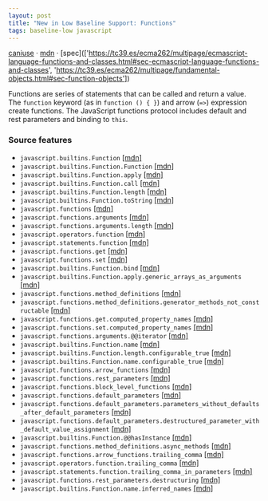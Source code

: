 ```yaml
---
layout: post
title: "New in Low Baseline Support: Functions"
tags: baseline-low javascript
---
```


[caniuse](https://caniuse.com/?search=functions) · [mdn](https://developer.mozilla.org/en-US/search?q=Functions) · [spec](['https://tc39.es/ecma262/multipage/ecmascript-language-functions-and-classes.html#sec-ecmascript-language-functions-and-classes', 'https://tc39.es/ecma262/multipage/fundamental-objects.html#sec-function-objects'])

Functions are series of statements that can be called and return a value. The `function` keyword (as in `function () { }`) and arrow (`=>`) expression create functions. The JavaScript functions protocol includes default and rest parameters and binding to `this`.

### Source features

- ``javascript.builtins.Function`` [[mdn]](https://developer.mozilla.org/en-US/search?q=javascript.builtins.Function)
- ``javascript.builtins.Function.Function`` [[mdn]](https://developer.mozilla.org/en-US/search?q=javascript.builtins.Function.Function)
- ``javascript.builtins.Function.apply`` [[mdn]](https://developer.mozilla.org/en-US/search?q=javascript.builtins.Function.apply)
- ``javascript.builtins.Function.call`` [[mdn]](https://developer.mozilla.org/en-US/search?q=javascript.builtins.Function.call)
- ``javascript.builtins.Function.length`` [[mdn]](https://developer.mozilla.org/en-US/search?q=javascript.builtins.Function.length)
- ``javascript.builtins.Function.toString`` [[mdn]](https://developer.mozilla.org/en-US/search?q=javascript.builtins.Function.toString)
- ``javascript.functions`` [[mdn]](https://developer.mozilla.org/en-US/search?q=javascript.functions)
- ``javascript.functions.arguments`` [[mdn]](https://developer.mozilla.org/en-US/search?q=javascript.functions.arguments)
- ``javascript.functions.arguments.length`` [[mdn]](https://developer.mozilla.org/en-US/search?q=javascript.functions.arguments.length)
- ``javascript.operators.function`` [[mdn]](https://developer.mozilla.org/en-US/search?q=javascript.operators.function)
- ``javascript.statements.function`` [[mdn]](https://developer.mozilla.org/en-US/search?q=javascript.statements.function)
- ``javascript.functions.get`` [[mdn]](https://developer.mozilla.org/en-US/search?q=javascript.functions.get)
- ``javascript.functions.set`` [[mdn]](https://developer.mozilla.org/en-US/search?q=javascript.functions.set)
- ``javascript.builtins.Function.bind`` [[mdn]](https://developer.mozilla.org/en-US/search?q=javascript.builtins.Function.bind)
- ``javascript.builtins.Function.apply.generic_arrays_as_arguments`` [[mdn]](https://developer.mozilla.org/en-US/search?q=javascript.builtins.Function.apply.generic_arrays_as_arguments)
- ``javascript.functions.method_definitions`` [[mdn]](https://developer.mozilla.org/en-US/search?q=javascript.functions.method_definitions)
- ``javascript.functions.method_definitions.generator_methods_not_constructable`` [[mdn]](https://developer.mozilla.org/en-US/search?q=javascript.functions.method_definitions.generator_methods_not_constructable)
- ``javascript.functions.get.computed_property_names`` [[mdn]](https://developer.mozilla.org/en-US/search?q=javascript.functions.get.computed_property_names)
- ``javascript.functions.set.computed_property_names`` [[mdn]](https://developer.mozilla.org/en-US/search?q=javascript.functions.set.computed_property_names)
- ``javascript.functions.arguments.@@iterator`` [[mdn]](https://developer.mozilla.org/en-US/search?q=javascript.functions.arguments.@@iterator)
- ``javascript.builtins.Function.name`` [[mdn]](https://developer.mozilla.org/en-US/search?q=javascript.builtins.Function.name)
- ``javascript.builtins.Function.length.configurable_true`` [[mdn]](https://developer.mozilla.org/en-US/search?q=javascript.builtins.Function.length.configurable_true)
- ``javascript.builtins.Function.name.configurable_true`` [[mdn]](https://developer.mozilla.org/en-US/search?q=javascript.builtins.Function.name.configurable_true)
- ``javascript.functions.arrow_functions`` [[mdn]](https://developer.mozilla.org/en-US/search?q=javascript.functions.arrow_functions)
- ``javascript.functions.rest_parameters`` [[mdn]](https://developer.mozilla.org/en-US/search?q=javascript.functions.rest_parameters)
- ``javascript.functions.block_level_functions`` [[mdn]](https://developer.mozilla.org/en-US/search?q=javascript.functions.block_level_functions)
- ``javascript.functions.default_parameters`` [[mdn]](https://developer.mozilla.org/en-US/search?q=javascript.functions.default_parameters)
- ``javascript.functions.default_parameters.parameters_without_defaults_after_default_parameters`` [[mdn]](https://developer.mozilla.org/en-US/search?q=javascript.functions.default_parameters.parameters_without_defaults_after_default_parameters)
- ``javascript.functions.default_parameters.destructured_parameter_with_default_value_assignment`` [[mdn]](https://developer.mozilla.org/en-US/search?q=javascript.functions.default_parameters.destructured_parameter_with_default_value_assignment)
- ``javascript.builtins.Function.@@hasInstance`` [[mdn]](https://developer.mozilla.org/en-US/search?q=javascript.builtins.Function.@@hasInstance)
- ``javascript.functions.method_definitions.async_methods`` [[mdn]](https://developer.mozilla.org/en-US/search?q=javascript.functions.method_definitions.async_methods)
- ``javascript.functions.arrow_functions.trailing_comma`` [[mdn]](https://developer.mozilla.org/en-US/search?q=javascript.functions.arrow_functions.trailing_comma)
- ``javascript.operators.function.trailing_comma`` [[mdn]](https://developer.mozilla.org/en-US/search?q=javascript.operators.function.trailing_comma)
- ``javascript.statements.function.trailing_comma_in_parameters`` [[mdn]](https://developer.mozilla.org/en-US/search?q=javascript.statements.function.trailing_comma_in_parameters)
- ``javascript.functions.rest_parameters.destructuring`` [[mdn]](https://developer.mozilla.org/en-US/search?q=javascript.functions.rest_parameters.destructuring)
- ``javascript.builtins.Function.name.inferred_names`` [[mdn]](https://developer.mozilla.org/en-US/search?q=javascript.builtins.Function.name.inferred_names)

